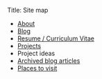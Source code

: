 Title: Site map

* [About](/)
* [Blog](/category/blog.html)
* [Resume / Curriculum Vitae](/pages/resume-curriculum-vitae.html)
* [Projects](/pages/projects.html)
* Project ideas
* [Archived blog articles](/category/archived.html)
* [Places to visit](/pages/places-to-visit.html)

